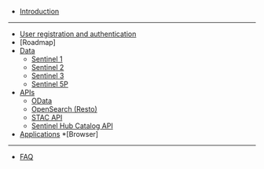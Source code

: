 * [Introduction](README.md)
___
* [User registration and authentication](section1/Registration.md)
* [Roadmap]
* [Data](section1/Data.md)
  *  [Sentinel 1](/section1/DataDescription/Sentinel1.md)
  *  [Sentinel 2](/section1/DataDescription/Sentinel2.md)
  *  [Sentinel 3](/section1/DataDescription/Sentinel3.md)
  *  [Sentinel 5P](/section1/DataDescription/Sentinel5P.md)
* [APIs](section1/APIs.md)
  *  [OData](/section1/DataDescription/Sentinel1.md)
  *  [OpenSearch (Resto)](/section1/DataDescription/Sentinel1.md)
  *  [STAC API](/section1/DataDescription/Sentinel1.md)
  *  [Sentinel Hub Catalog API](/section1/DataDescription/Sentinel1.md)
* [Applications](section1/Services.md)
*[Browser]
___
* [FAQ](section2/FAQ.md)

